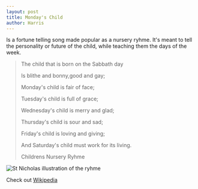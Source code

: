```yaml
---
layout: post
title: Monday's Child
author: Harris
---
```

Is a fortune telling song made popular as a nursery ryhme. It's meant to tell the personality or future of the child, while teaching them the days of the week.

>The child that is born on the Sabbath day
>
>Is blithe and bonny,good and gay;
>
>Monday's child is fair of face;
>
>Tuesday's child is full of grace;
>
>Wednesday's child is merry and glad;
>
>Thursday's child is sour and sad;
>
>Friday's child is loving and giving;
>
>And Saturday's child must work for its living.
>
>Childrens Nursery Ryhme

![St Nicholas illustration of the ryhme](https://upload.wikimedia.org/wikipedia/commons/thumb/0/0b/St._Nicholas_%28serial%29_%281873%29_%2814596944999%29.jpg/1280px-St._Nicholas_%28serial%29_%281873%29_%2814596944999%29.jpg)

Check out [Wikipedia](https://en.wikipedia.org/wiki/Monday%27s_Child)